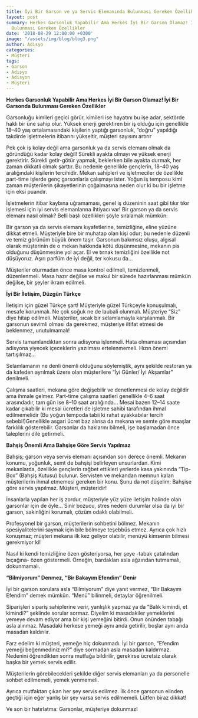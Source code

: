 ```yaml
---
title: İyi Bir Garson ve ya Servis Elemanında Bulunması Gereken Özellikler
layout: post
summary: Herkes Garsonluk Yapabilir Ama Herkes İyi Bir Garson Olamaz! İyi Bir Garsonda
  Bulunması Gereken Özellikler
date: '2018-08-29 12:00:00 +0300'
image: "/assets/img/blog/blog3.png"
author: Adisyo
categories:
- Müşteri
tags:
- Garson
- Adisyo
- Adisyon
- Müşteri
---
```


**Herkes Garsonluk Yapabilir Ama Herkes İyi Bir Garson Olamaz! İyi Bir Garsonda Bulunması Gereken Özellikler**

Garsonluğu kimileri geçici görür, kimileri ise hayatını bu işe adar, sektörde haklı bir üne sahip olur. Yüksek enerji gerektiren bir iş olduğu için genellikle 18–40 yaş ortalamasındaki kişilerin yaptığı garsonluk, “doğru” yapıldığı takdirde işletmelerin itibarını yükseltir, müşteri sayısını artırır

Pek çok iş kolay değil ama garsonluk ya da servis elemanı olmak da göründüğü kadar kolay değil! Sürekli ayakta olmayı ve yüksek enerji gerektirir. Sürekli getir-götür yapmak, beklerken bile ayakta durmak, her zaman dikkatli olmak şarttır. Bu nedenle genellikle gençlerin, 18–40 yaş aralığındaki kişilerin tercihidir. Mekan sahipleri ve işletmeciler de özellikle part-time işlerde genç garsonlarla çalışmayı ister. Yoğun iş temposu kimi zaman müşterilerin şikayetlerinin çoğalmasına neden olur ki bu bir işletme için eksi puandır.

İşletmelerin itibar kaybına uğramaması, genel iş düzeninin saat gibi tıkır tıkır işlemesi için iyi servis elemanlarına ihtiyacı var! Bir garson ya da servis elemanı nasıl olmalı? Belli başlı özellikleri şöyle sıralamak mümkün:

Bir garson ya da servis elemanı kıyafetlerine, temizliğine, eline yüzüne dikkat etmeli. Müşteriyle bire bir muhatap olan kişi odur; bu nedenle düzenli ve temiz görünüm büyük önem taşır. Garsonun bakımsız oluşu, algısal olarak müşterinin de o mekan hakkında kötü düşünmesine, mekanın pis olduğunu düşünmesine yol açar. El ve tırnak temizliğini özellikle not düşüyoruz. Aşırı parfüm de iyi değil, ter kokusu da…

Müşteriler oturmadan önce masa kontrol edilmeli, temizlenmeli, düzenlenmeli. Masa hazır değilse ve makul bir sürede hazırlanması mümkün değilse, bir şeyler ikram edilmeli.

**İyi Bir İletişim, Düzgün Türkçe**

İletişim için güzel Türkçe şart! Müşteriyle güzel Türkçeyle konuşulmalı, mesafe korunmalı. Ne çok soğuk ne de laubali olunmalı. Müşteriye “Siz” diye hitap edilmeli. Müşteriler, sıcak bir selamlamayla karşılanmalı. Bir garsonun sevimli olması da gerekmez, müşteriye iltifat etmesi de beklenmez, unutulmamalı!

Servis tamamlandıktan sonra adisyona işlenmeli. Hata olmaması açısından adisyona yiyecek içeceklerin yazılması ertelenmemeli. Hızın önemi tartışılmaz…

Selamlamanın ne denli önemli olduğunu söylemiştik, aynı şekilde restoran ya da kafeden ayrılmak üzere olan müşterilere “İyi Günler/ İyi Akşamlar” denilmeli.

Çalışma saatleri, mekana göre değişebilir ve denetlenmesi de kolay değildir ama ihmale gelmez. Part-time çalışma saatleri genellikle 4–6 saat arasındadır, tam gün ise 8–10 saat aralığında… Mesai bazen 12–14 saate kadar çıkabilir ki mesai ücretleri de işletme sahibi tarafından ihmal edilmemelidir (Bu yoğun tempoda tabii ki rahat ayakkabılar tercih sebebi!)Genellikle asgari ücret baz alınsa da mekana ve semte göre maaşlar farklılık gösterebilir. Garsonlar da haklarını bilmeli, işe başlamadan önce taleplerini dile getirmeli.

**Bahşiş Önemli Ama Bahşişe Göre Servis Yapılmaz**

Bahşiş; garson veya servis elemanı açısından son derece önemli. Mekanın konumu, yoğunluk, semt de bahşişi belirleyen unsurlardan. Kimi mekanlarda, özellikle gençlerin rağbet ettikleri yerlerde kasa yakınında “Tip-Box” (Bahşiş Kutusu) bulunur. Servisten ve mekandan memnun kalan müşterilerin ihmal etmemesi gereken bir konu. Şunu da not düşelim: Bahşişe göre servis yapılmaz. Müşteri, müşteridir!

İnsanlarla yapılan her iş zordur, müşteriyle yüz yüze iletişim halinde olan garsonlar için de öyle… Sinir bozucu, stres nedeni durumlar olsa da iyi bir garson, sakinliğini korumalı, çözüm odaklı olabilmeli.

Profesyonel bir garson, müşterilerin sohbetini bölmez. Mekanın spesiyalitelerini saymak için bile bölmeye teşebbüs etmez. Ayrıca çok hızlı konuşmaz; müşteri mekana ilk kez geliyor olabilir, menüyü kimsenin bilmesi gerekmiyor ki!

Nasıl ki kendi temizliğine özen gösteriyorsa, her şeye -tabak çatalından bıçağına- özen göstermeli. Örneğin, bardakları asla ağzından tutmamalı, dokunmamalı.

**“Bilmiyorum” Denmez, “Bir Bakayım Efendim” Denir**

İyi bir garson sorulara asla “Bilmiyorum” diye yanıt vermez, “Bir Bakayım Efendim” demek mümkün. “Menü” bilinmeli, detaylar öğrenilmeli.

Siparişleri sipariş sahiplerine verir, yanlışlık yapmaz ya da “Balık kimindi, et kimindi?” şeklinde sorular sormaz. Diyelim ki masadakiler yemeklerini yemeye devam ediyor ama bir kişi yemeğini bitirdi. Onun önünden tabağı asla alınmaz. Masadaki herkese yemeği aynı anda getirilir, boşlar aynı anda masadan kaldırılır.

Farz edelim ki müşteri, yemeğe hiç dokunmadı. İyi bir garson, “Efendim yemeği beğenmediniz mi?” diye sormadan asla masadan kaldırmaz. Nedenini öğrendikten sonra mutfağa bildirilir, gerekirse ücretsiz olarak başka bir yemek servis edilir.

Müşterilerin görebilecekleri şekilde diğer servis elemanları ya da personelle sohbet edilmemeli, yemek yenmemeli.

Ayrıca mutfaktan çıkan her şey servis edilmez. İlk önce garsonun elinden geçtiği için eğer yanlış bir şey varsa servis edilmemeli. Lütfen biraz dikkat!

Ve son bir hatırlatma: Garsonlar, müşteriye dokunmaz!